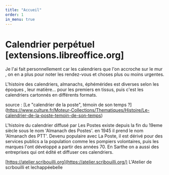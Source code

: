 ```yaml
---
title: "Accueil"
order: 1
in_menu: true
---
```

# Calendrier perpétuel [extensions.libreoffice.org]

Je l'ai fait personnellement car les calendriers que l'on accroche sur le mur , on en a plus
pour noter les rendez-vous et choses plus ou moins urgentes.

L'histoire des calendriers, almanachs, éphémérides est diverses selon les époques , leur matière... 
pour les premiers en tissus, puis c'est les calendriers cartonnés en différents formats.

source :
[Le "calendrier de la poste", témoin de son temps ?] (https://www.culture.fr/Moteur-Collections/Thematiques/Histoire/Le-calendrier-de-la-poste-temoin-de-son-temps)
 
L'histoire du calendrier diffusé par Les Postes existe depuis la fin du 19eme siècle sous le nom 'Almanach des Postes'. en 1945 il prend le nom 'Almanach des PTT'. 
Devenu populaire avec La Poste, il est dérivé pour des services publics a la population comme les pompiers volontaires, puis les marques l'ont développé a partir des années 70. 
En Sarthe on a aussi des entreprises qui ont édité et diffuser ces calendriers.

[https://atelier.scribouilli.org](https://atelier.scribouilli.org/)
L'Atelier de scrbouilli et lechappéebelle 
